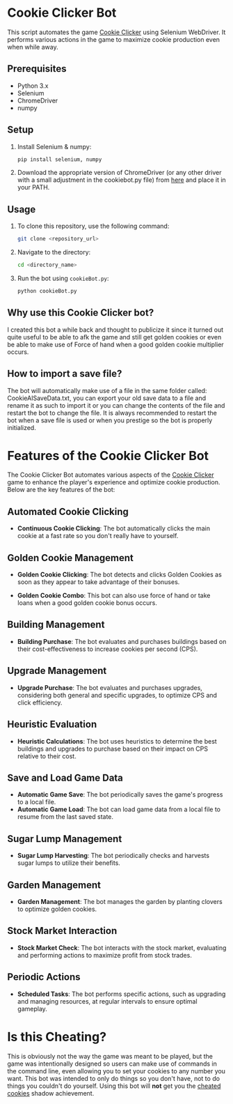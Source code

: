 # Cookie Clicker Bot

This script automates the game [Cookie Clicker](https://orteil.dashnet.org/cookieclicker/) using Selenium WebDriver. It performs various actions in the game to maximize cookie production even when while away.

## Prerequisites

- Python 3.x
- Selenium
- ChromeDriver
- numpy

## Setup

1. Install Selenium & numpy:
    ```sh
    pip install selenium, numpy
    ```

2. Download the appropriate version of ChromeDriver (or any other driver with a small adjustment in the cookiebot.py file) from [here](https://www.npmjs.com/package/selenium-webdriver) and place it in your PATH.

## Usage

1. To clone this repository, use the following command:
    ```sh
    git clone <repository_url>
    ```
2. Navigate to the directory:
    ```sh
    cd <directory_name>
    ```
3. Run the bot using `cookieBot.py`:
    ```sh
    python cookieBot.py
    ```
## Why use this Cookie Clicker bot?

I created this bot a while back and thought to publicize it since it turned out quite useful to be able to afk the game and still get golden cookies or even be able to make use of Force of hand when a good golden cookie multiplier occurs.

## How to import a save file?

The bot will automatically make use of a file in the same folder called: CookieAISaveData.txt, you can export your old save data to a file and rename it as such to import it or you can change the contents of the file and restart the bot to change the file. It is always recommended to restart the bot when a save file is used or when you prestige so the bot is properly initialized.

# Features of the Cookie Clicker Bot

The Cookie Clicker Bot automates various aspects of the [Cookie Clicker](https://orteil.dashnet.org/cookieclicker/) game to enhance the player's experience and optimize cookie production. Below are the key features of the bot:

## Automated Cookie Clicking

- **Continuous Cookie Clicking**: The bot automatically clicks the main cookie at a fast rate so you don't really have to yourself.

## Golden Cookie Management

- **Golden Cookie Clicking**: The bot detects and clicks Golden Cookies as soon as they appear to take advantage of their bonuses.

- **Golden Cookie Combo**: This bot can also use force of hand or take loans when a good golden cookie bonus occurs.

## Building Management

- **Building Purchase**: The bot evaluates and purchases buildings based on their cost-effectiveness to increase cookies per second (CPS).

## Upgrade Management

- **Upgrade Purchase**: The bot evaluates and purchases upgrades, considering both general and specific upgrades, to optimize CPS and click efficiency.

## Heuristic Evaluation

- **Heuristic Calculations**: The bot uses heuristics to determine the best buildings and upgrades to purchase based on their impact on CPS relative to their cost.

## Save and Load Game Data

- **Automatic Game Save**: The bot periodically saves the game's progress to a local file.
- **Automatic Game Load**: The bot can load game data from a local file to resume from the last saved state.

## Sugar Lump Management

- **Sugar Lump Harvesting**: The bot periodically checks and harvests sugar lumps to utilize their benefits.

## Garden Management

- **Garden Management**: The bot manages the garden by planting clovers to optimize golden cookies.

## Stock Market Interaction

- **Stock Market Check**: The bot interacts with the stock market, evaluating and performing actions to maximize profit from stock trades.

## Periodic Actions

- **Scheduled Tasks**: The bot performs specific actions, such as upgrading and managing resources, at regular intervals to ensure optimal gameplay.

# Is this Cheating?

This is obviously not the way the game was meant to be played, but the game was intentionally designed so users can make use of commands in the command line, even allowing you to set your cookies to any number you want.
This bot was intended to only do things so you don't have, not to do things you couldn't do yourself. Using this bot will **not** get you the [cheated cookies](https://cookieclicker.fandom.com/wiki/Cheating#:~:text=to%20decimal%20converter-,%22Cheated%20cookies%20taste%20awful%22%20Achievement,adjusted%20depending%20on%20the%20CpS.) shadow achievement.
